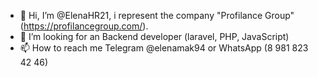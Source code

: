 - 👋 Hi, I’m @ElenaHR21, i represent the company "Profilance Group" (https://profilancegroup.com/).
- 👀 I’m looking for an Backend developer (laravel, PHP, JavaScript)
- 📫 How to reach me Telegram @elenamak94 or WhatsApp (8 981 823 42 46)

<!---
ElenaHR21/ElenaHR21 is a ✨ special ✨ repository because its `README.md` (this file) appears on your GitHub profile.
You can click the Preview link to take a look at your changes.
--->
